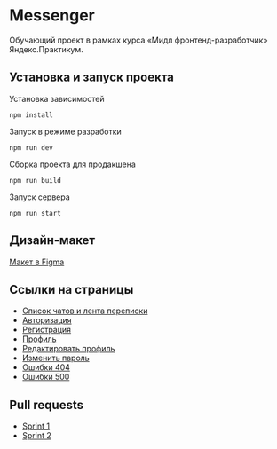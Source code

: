 # Messenger

Обучающий проект в рамках курса «Мидл фронтенд-разработчик» Яндекс.Практикум.

## Установка и запуск проекта

Установка зависимостей

    npm install

Запуск в режиме разработки

    npm run dev

Сборка проекта для продакшена

    npm run build

Запуск сервера

    npm run start

## Дизайн-макет

[Макет в Figma](https://www.figma.com/file/rcpZBVPmaAXBgzTcSlguc1/social-network-chat?node-id=0%3A1&t=dt38BE58h3eGzOOG-1)

## Ссылки на страницы

- [Список чатов и лента переписки](https://lambent-hotteok-03f506.netlify.app/)
- [Авторизация](https://lambent-hotteok-03f506.netlify.app/#sign-in)
- [Регистрация](https://lambent-hotteok-03f506.netlify.app/#sign-up)
- [Профиль](https://lambent-hotteok-03f506.netlify.app/#profile)
- [Редактировать профиль](https://lambent-hotteok-03f506.netlify.app/#edit-profile)
- [Изменить пароль](https://lambent-hotteok-03f506.netlify.app/#change-password)
- [Ошибки 404](https://lambent-hotteok-03f506.netlify.app/#404)
- [Ошибки 500](https://lambent-hotteok-03f506.netlify.app/#500)

## Pull requests

- [Sprint 1](https://github.com/mironovsergey/middle.messenger.praktikum.yandex/pull/2)
- [Sprint 2](https://github.com/mironovsergey/middle.messenger.praktikum.yandex/pull/3)
